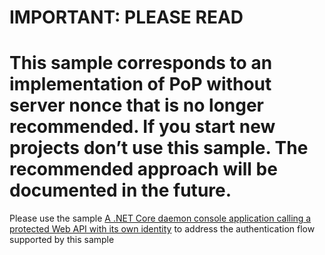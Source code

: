 
# IMPORTANT: PLEASE READ
# This sample corresponds to an implementation of PoP without server nonce that is no longer recommended. If you start new projects don’t use this sample. The recommended approach will be documented in the future.

Please use the sample [A \.NET Core daemon console application calling a protected Web API with its own identity](https://github.com/Azure-Samples/active-directory-dotnetcore-daemon-v2/tree/master/2-Call-OwnApi) to address the authentication flow supported by this sample 

